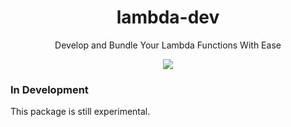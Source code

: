 <h1 align="center">lambda-dev</h1>

<div align="center">
  <p>Develop and Bundle Your Lambda Functions With Ease</p>
</div>

<div align="center">
  <a href="https://www.npmjs.com/package/lambda-dev">
    <img src="https://img.shields.io/npm/v/lambda-dev.svg?style=flat-square">
  </a>
</div>

### In Development

This package is still experimental.
